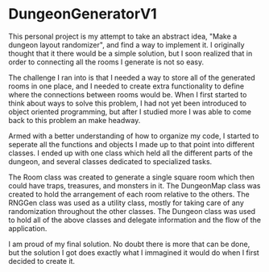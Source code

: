 # DungeonGeneratorV1

This personal project is my attempt to take an abstract idea, "Make a dungeon layout randomizer", and find a way
to implement it. I originally thought that it there would be a simple solution, but I soon realized that in order
to connecting all the rooms I generate is not so easy. 

The challenge I ran into is that I needed a way to store all of the generated rooms in one place, and I needed to 
create extra functionality to define where the connections between rooms would be. When I first started to think
about ways to solve this problem, I had not yet been introduced to object oriented programming, but after I studied
more I was able to come back to this problem an make headway.

Armed with a better understanding of how to organize my code, I started to seperate all the functions and objects I
made up to that point into different classes. I ended up with one class which held all the different parts of the 
dungeon, and several classes dedicated to specialized tasks.

The Room class was created to generate a single square room which then could have traps, treasures, and monsters in it.
The DungeonMap class was created to hold the arrangement of each room relative to the others.
The RNGGen class was used as a utility class, mostly for taking care of any randomization throughout the other classes.
The Dungeon class was used to hold all of the above classes and delegate information and the flow of the application.

I am proud of my final solution. No doubt there is more that can be done, but the solution I got does exactly what I
immagined it would do when I first decided to create it.
